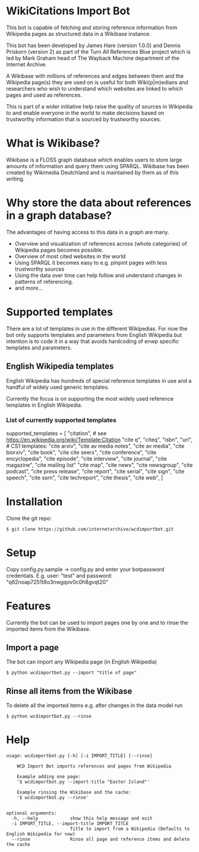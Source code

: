 # WikiCitations Import Bot
This bot is capable of fetching and storing 
reference information from Wikipedia pages as structured data 
in a Wikibase instance. 

This bot has been developed by James Hare (version 1.0.0) 
and Dennis Priskorn (version 2) as part of the 
Turn All References Blue project which is led by 
Mark Graham head of The 
Wayback Machine department of the Internet Archive.

A Wikibase with millions of references and edges between 
them and the Wikipedia page(s) they are used on is useful
 for both Wiki(p|m)edians and researchers who wish to understand
 which websites are linked to which pages and used as references.

This is part of a wider initiative help raise the quality of sources in 
Wikipedia to and enable everyone in the world to make
 decisions based on trustworthy information that is sourced by 
trustworthy sources.

# What is Wikibase?
Wikibase is a FLOSS graph database which enables users to store large
amounts of information and query them using SPARQL.
Wikibase has been created by Wikimedia Deutchland and is 
maintained by them as of this writing.

# Why store the data about references in a graph database?
The advantages of having access to this data in a graph are many.
* Overview and visualization of references across (whole categories) of Wikipedia pages becomes possible.
* Overview of most cited websites in the world
* Using SPARQL it becomes easy to e.g. pinpint pages with less trustworthy sources
* Using the data over time can help follow and understand changes in patterns of referencing.
* and more...

# Supported templates
There are a lot of templates in use in the different Wikipedias. For now 
the bot only supports templates and parameters from English Wikipedia 
but intention is to code it in a way that avoids hardcoding of 
enwp specific templates and parameters.

## English Wikipedia templates
English Wikipedia has hundreds of special reference templates in use 
and a handful of widely used generic templates.

Currently the focus is on supporting the most widely used reference 
templates in English Wikipedia.

### List of currently supported templates
supported_templates = [
    "citation",  # see https://en.wikipedia.org/wiki/Template:Citation
    "cite q",
    "citeq",
    "isbn",
    "url",
    # CS1 templates:
    "cite arxiv",
    "cite av media notes",
    "cite av media",
    "cite biorxiv",
    "cite book",
    "cite cite seerx",
    "cite conference",
    "cite encyclopedia",
    "cite episode",
    "cite interview",
    "cite journal",
    "cite magazine",
    "cite mailing list" "cite map",
    "cite news",
    "cite newsgroup",
    "cite podcast",
    "cite press release",
    "cite report",
    "cite serial",
    "cite sign",
    "cite speech",
    "cite ssrn",
    "cite techreport",
    "cite thesis",
    "cite web",
]

# Installation
Clone the git repo:

`$ git clone https://github.com/internetarchive/wcdimportbot.git`

# Setup
Copy config.py.sample -> config.py and 
enter your botpassword credentials. E.g. user: "test" and password: "q62noap7251t8o3nwgqov0c0h8gvqt20" 

# Features
Currently the bot can be used to import pages one by one and to rinse the imported items from the Wikibase.
## Import a page
The bot can import any Wikipedia page (in English Wikipedia)

`$ python wcdimportbot.py --import "title of page"` 

## Rinse all items from the Wikibase
To delete all the imported items e.g. 
after changes in the data model run

`$ python wcdimportbot.py --rinse`

# Help
```
usage: wcdimportbot.py [-h] [-i IMPORT_TITLE] [--rinse]

    WCD Import Bot imports references and pages from Wikipedia

    Example adding one page:
    '$ wcdimportbot.py --import-title "Easter Island"'

    Example rinsing the Wikibase and the cache:
    '$ wcdimportbot.py --rinse'


optional arguments:
  -h, --help            show this help message and exit
  -i IMPORT_TITLE, --import-title IMPORT_TITLE
                        Title to import from a Wikipedia (Defaults to English Wikipedia for now)
  --rinse               Rinse all page and reference items and delete the cache
```